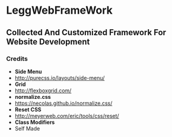 # LeggWebFrameWork

## Collected And Customized Framework For Website Development

### Credits

*   **Side Menu**
*   http://purecss.io/layouts/side-menu/
*   **Grid**
*   http://flexboxgrid.com/
*   **normalize.css**
*   https://necolas.github.io/normalize.css/
*   **Reset CSS**
*   http://meyerweb.com/eric/tools/css/reset/
*   **Class Modifiers**
*   Self Made
